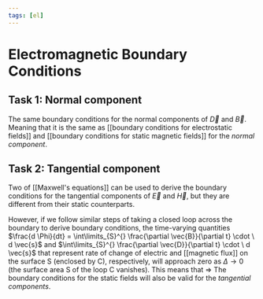 ```yaml
---
tags: [el]
---
```

# Electromagnetic Boundary Conditions

## Task 1: Normal component
The same boundary conditions for the normal components of $\vec{D}$ and $\vec{B}$. Meaning that it is the same as [[boundary conditions for electrostatic fields]] and [[boundary conditions for static magnetic fields]] for the *normal component*.

## Task 2: Tangential component
Two of [[Maxwell's equations]] can be used to derive the boundary conditions for the tangential components of $\vec{E}$ and $\vec{H}$, but they are different from their static counterparts. 

However, if we follow similar steps of taking a closed loop across the boundary to derive boundary conditions, the time-varying quantities $\frac{d \Phi}{dt} = \int\limits_{S}^{} \frac{\partial \vec{B}}{\partial t} \cdot \ d \vec{s}$ and $\int\limits_{S}^{} \frac{\partial \vec{D}}{\partial t} \cdot \ d \vec{s}$ that represent rate of change of electric and [[magnetic flux]] on the surface S (enclosed by C), respectively, will approach zero as $\Delta \rightarrow 0$ (the surface area S of the loop C vanishes). This means that 
$\Rightarrow$ The boundary conditions for the static fields will also be valid for the *tangential components*. 